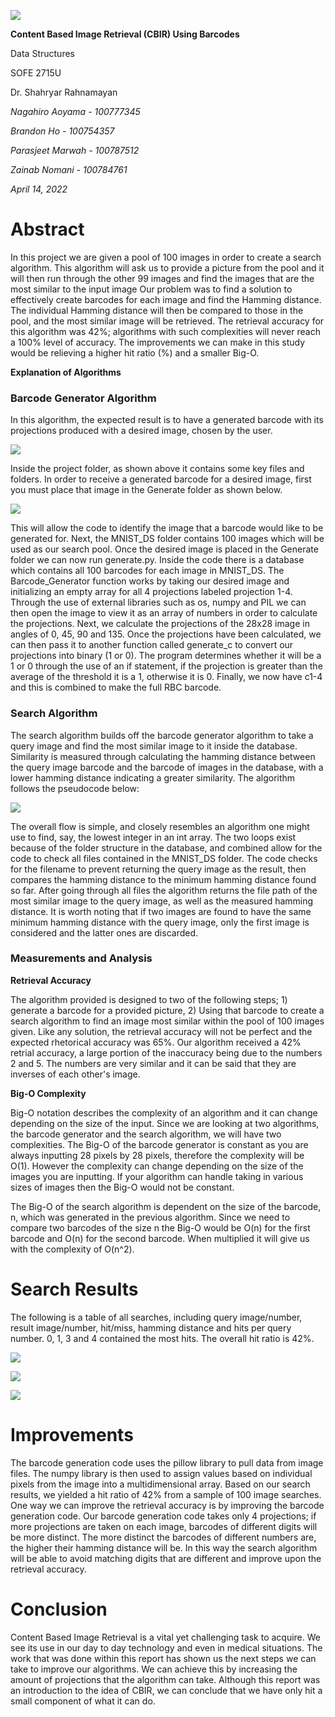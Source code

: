 ![](media/669b7eae7497448074b4546a36bbe51b.png)

**Content Based Image Retrieval (CBIR) Using Barcodes**

Data Structures

SOFE 2715U

Dr. Shahryar Rahnamayan

*Nagahiro Aoyama - 100777345*

*Brandon Ho - 100754357*

*Parasjeet Marwah - 100787512*

*Zainab Nomani - 100784761*

*April 14, 2022*

# **Abstract**

In this project we are given a pool of 100 images in order to create a search algorithm. This algorithm will ask us to provide a picture from the pool and it will then run through the other 99 images and find the images that are the most similar to the input image Our problem was to find a solution to effectively create barcodes for each image and find the Hamming distance. The individual Hamming distance will then be compared to those in the pool, and the most similar image will be retrieved. The retrieval accuracy for this algorithm was 42%; algorithms with such complexities will never reach a 100% level of accuracy. The improvements we can make in this study would be relieving a higher hit ratio (%) and a smaller Big-O.

**Explanation of Algorithms**

### **Barcode Generator Algorithm**

In this algorithm, the expected result is to have a generated barcode with its projections produced with a desired image, chosen by the user.

![](media/a3a76e53119eb2bded7429b652c9ac1b.png)

Inside the project folder, as shown above it contains some key files and folders. In order to receive a generated barcode for a desired image, first you must place that image in the Generate folder as shown below.

![](media/817a5ea3b2be2e9a1b119958e5fa0e04.png)

This will allow the code to identify the image that a barcode would like to be generated for. Next, the MNIST_DS folder contains 100 images which will be used as our search pool. Once the desired image is placed in the Generate folder we can now run generate.py. Inside the code there is a database which contains all 100 barcodes for each image in MNIST_DS. The Barcode_Generator function works by taking our desired image and initializing an empty array for all 4 projections labeled projection 1-4. Through the use of external libraries such as os, numpy and PIL we can then open the image to view it as an array of numbers in order to calculate the projections. Next, we calculate the projections of the 28x28 image in angles of 0, 45, 90 and 135. Once the projections have been calculated, we can then pass it to another function called generate_c to convert our projections into binary (1 or 0). The program determines whether it will be a 1 or 0 through the use of an if statement, if the projection is greater than the average of the threshold it is a 1, otherwise it is 0. Finally, we now have c1-4 and this is combined to make the full RBC barcode.

### **Search Algorithm**

The search algorithm builds off the barcode generator algorithm to take a query image and find the most similar image to it inside the database. Similarity is measured through calculating the hamming distance between the query image barcode and the barcode of images in the database, with a lower hamming distance indicating a greater similarity. The algorithm follows the pseudocode below:

![](media/5d031b266f730ae039b817639a6cb0fc.png)

The overall flow is simple, and closely resembles an algorithm one might use to find, say, the lowest integer in an int array. The two loops exist because of the folder structure in the database, and combined allow for the code to check all files contained in the MNIST_DS folder. The code checks for the filename to prevent returning the query image as the result, then compares the hamming distance to the minimum hamming distance found so far. After going through all files the algorithm returns the file path of the most similar image to the query image, as well as the measured hamming distance. It is worth noting that if two images are found to have the same minimum hamming distance with the query image, only the first image is considered and the latter ones are discarded.

### **Measurements and Analysis**

**Retrieval Accuracy**

The algorithm provided is designed to two of the following steps; 1) generate a barcode for a provided picture, 2) Using that barcode to create a search algorithm to find an image most similar within the pool of 100 images given. Like any solution, the retrieval accuracy will not be perfect and the expected rhetorical accuracy was 65%. Our algorithm received a 42% retrial accuracy, a large portion of the inaccuracy being due to the numbers 2 and 5. The numbers are very similar and it can be said that they are inverses of each other's image.

**Big-O Complexity**

Big-O notation describes the complexity of an algorithm and it can change depending on the size of the input. Since we are looking at two algorithms, the barcode generator and the search algorithm, we will have two complexities. The Big-O of the barcode generator is constant as you are always inputting 28 pixels by 28 pixels, therefore the complexity will be O(1). However the complexity can change depending on the size of the images you are inputting. If your algorithm can handle taking in various sizes of images then the Big-O would not be constant.

The Big-O of the search algorithm is dependent on the size of the barcode, n, which was generated in the previous algorithm. Since we need to compare two barcodes of the size n the Big-O would be O(n) for the first barcode and O(n) for the second barcode. When multiplied it will give us with the complexity of O(n^2).

# 

# 

# 

# 

# 

# **Search Results**

The following is a table of all searches, including query image/number, result image/number, hit/miss, hamming distance and hits per query number. 0, 1, 3 and 4 contained the most hits. The overall hit ratio is 42%.

![](media/5809dedb4615b79e8e1df7ea7531dd54.png)

![](media/c8c3107a68045417bbaea5ced773bfe8.png)

![](media/14637706fc623623f168acc151b4edbf.png)

# **Improvements**

The barcode generation code uses the pillow library to pull data from image files. The numpy library is then used to assign values based on individual pixels from the image into a multidimensional array. Based on our search results, we yielded a hit ratio of 42% from a sample of 100 image searches. One way we can improve the retrieval accuracy is by improving the barcode generation code. Our barcode generation code takes only 4 projections; if more projections are taken on each image, barcodes of different digits will be more distinct. The more distinct the barcodes of different numbers are, the higher their hamming distance will be. In this way the search algorithm will be able to avoid matching digits that are different and improve upon the retrieval accuracy.

# **Conclusion**

Content Based Image Retrieval is a vital yet challenging task to acquire. We see its use in our day to day technology and even in medical situations. The work that was done within this report has shown us the next steps we can take to improve our algorithms. We can achieve this by increasing the amount of projections that the algorithm can take. Although this report was an introduction to the idea of CBIR, we can conclude that we have only hit a small component of what it can do.
